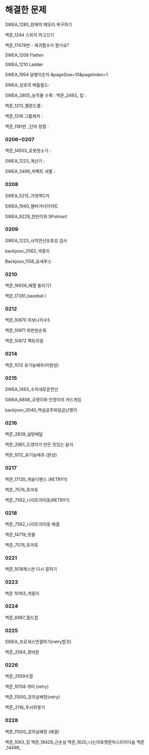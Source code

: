 
# 해결한 문제

SWEA_1280_원재의 메모리 복구하기 

백준_1244 스위치 켜고끄기 

백준_17478번 - 재귀함수가 뭔가요? 

 
SWEA_1208 Flatten

SWEA_1210 Ladder

SWEA_1954 달팽이숫자 &pageSize=10&pageIndex=1

SWEA_상호의 배틀필드: 

SWEA_2805_농작물 수확 :
백준_2493_ 탑 :

백준_1213_펠론드롬 : 

백준_1316 그릅체커 :

백준_1181번 _단어 정렬 : 

### 0206~0207

백준_14503_로봇청소기 : 

SWEA_1223_계산기 : 

SWEA_3499_퍼펙트 셔플 :

### 0208
SWEA_5215_가랏!RC카

SWEA_1940_햄버거다이어트

SWEA_9229_한빈이와 SPotmart

### 0209
SWEA_1223_사칙연산유효성 검사

backjoon_2563_색종이

Backjoon_1158_요새푸스


### 0210

백준_16926_배열 돌리기1

백준_17281_basebalㅣ

### 0212

백준_10870 피보나치수5

백준_10971 외판원순회

백준_10872 팩토리얼

### 0214
백준_1012 유기농배추(미완성)

### 0215
SWEA_1493_수의새로운연산

SWEA_6808_규영이와 인영이의 카드게임

backjoon_3040_백설공주와일곱난쟁이


### 0216
백준_2839_설탕배달

백준_2961_도영이가 만든 맛있는 음식

백준_1012_유기농배추 (완성)

### 0217
백준_17135_캐슬디펜스 (RETRY!!)

백준_7576_토마토

백준_7562_나이트의이동(RETRY!!)

### 0218

백준_7562_나이트의이동 해결

백준_14719_빗물

백준_7576_토마토

### 0221
백준_1018체스판 다시 칠하기

### 0223
백준 10163_색종이

### 0224
백준_6987_월드컵

### 0225
SWEA_프로세스연결하기(retry할것)

백준_2564_경비원

### 0226
백준_2559수열

백준_10158 개미 (retry)

백준_11000_강의실배정(retry)

백준_2116_주사위쌓기

### 0228
백준_11000_강의실배정 (해결)

백준_1063_킹
  백준_18429_근손실
  백준_1620_나는야포켓몬마스터이다솜
  백준_14499_
